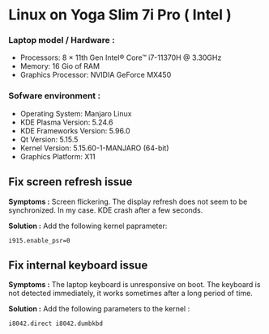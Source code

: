 # Linux on Yoga Slim 7i Pro ( Intel )

### Laptop model / Hardware :

- Processors: 8 × 11th Gen Intel® Core™ i7-11370H @ 3.30GHz
- Memory: 16 Gio of RAM
- Graphics Processor: NVIDIA GeForce MX450

### Sofware environment :

- Operating System: Manjaro Linux
- KDE Plasma Version: 5.24.6
- KDE Frameworks Version: 5.96.0
- Qt Version: 5.15.5
- Kernel Version: 5.15.60-1-MANJARO (64-bit)
- Graphics Platform: X11


## Fix screen refresh issue

**Symptoms :** Screen flickering. The display refresh does not seem to be synchronized. In my case. KDE crash after a few seconds.

**Solution :** Add the following kernel paprameter: 

`i915.enable_psr=0`


## Fix internal keyboard issue

**Symptoms :** The laptop keyboard is unresponsive on boot. The keyboard is not detected immediately, it works sometimes after a long period of time.

**Solution :** Add the following parameters to the kernel : 

`i8042.direct i8042.dumbkbd`
